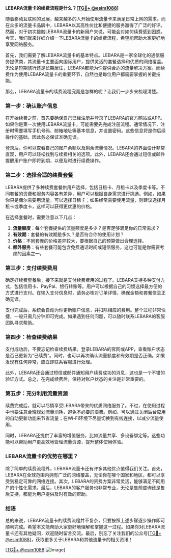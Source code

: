 **LEBARA流量卡的续费流程是什么？[[TG💪+ @esim1088](https://t.me/s/esim1088)]**

随着移动互联网的发展，越来越多的人开始使用流量卡来满足日常上网的需求。而在众多的流量卡品牌中，LEBARA以其高性价比和便捷的服务赢得了广泛的好评。然而，对于初次接触LEBARA流量卡的新用户来说，可能会对如何续费感到困惑。今天，我们就来详细介绍一下LEBARA流量卡的续费流程，希望能帮助大家更好地享受网络服务。

首先，我们需要了解LEBARA流量卡的基本特点。LEBARA是一家全球化的通信服务提供商，其流量卡主要面向国际用户，提供灵活的套餐选择和优质的网络覆盖。无论是短期旅行还是长期居住，LEBARA都能为你提供合适的流量解决方案。而续费作为使用LEBARA流量卡的重要环节，自然也是每位用户都需要掌握的关键技能。

那么，LEBARA流量卡的续费流程究竟是怎样的呢？让我们一步步来梳理清楚。

### **第一步：确认账户信息**
在开始续费之前，首先要确保自己已经注册并登录了LEBARA的官方网站或APP。如果你是第一次使用LEBARA流量卡，可能需要先完成注册流程。通常情况下，注册时需要填写手机号码、邮箱地址等基本信息，并设置密码。这些信息将是你后续操作的基础，因此务必保证准确无误。

登录后，你可以查看自己的账户余额以及剩余流量情况。LEBARA的界面设计非常直观，用户可以轻松找到与续费相关的选项。此外，LEBARA还会通过短信或邮件提醒用户账户即将到期，以便及时进行续费操作。

### **第二步：选择合适的续费套餐**
LEBARA提供了多种续费套餐供用户选择，包括日租卡、月租卡以及季度卡等。不同套餐的资费和服务内容各有差异，用户可以根据自身需求进行挑选。例如，如果你只是偶尔需要用流量，可以选择日租卡；如果经常需要使用流量，则建议选择月租卡或季度卡，这样可以获得更优惠的价格。

在选择套餐时，需要注意以下几点：
1. **流量额度**：每个套餐提供的流量额度是多少？是否足够满足你的日常需求？
2. **有效期**：套餐的有效期是多久？是否符合你的使用计划？
3. **价格**：不同套餐的价格差异较大，要根据自己的预算做出合理选择。
4. **额外服务**：有些套餐可能包含免费通话时间或短信服务，这也可能是你需要考虑的因素之一。

### **第三步：支付续费费用**
确定好续费套餐后，接下来就是支付续费费用的过程了。LEBARA支持多种支付方式，包括信用卡、PayPal、银行转账等。用户可以根据自己的习惯选择最方便的方式进行支付。在输入支付信息时，请务必核对订单详情，确保金额和套餐信息正确无误。

支付完成后，系统会自动为你更新账户信息，并扣除相应的费用。整个过程非常快捷，一般只需几分钟即可完成。如果遇到任何问题，可以随时联系LEBARA的客服团队寻求帮助。

### **第四步：检查续费结果**
支付成功后，不要忘记检查续费结果。登录LEBARA的官网或APP，查看账户状态是否已更新为“已续费”。同时，也可以再次确认流量额度和有效期是否正确。如果发现有任何异常，应立即联系客服进行处理。

此外，LEBARA还会通过短信或邮件通知用户续费成功的消息，这也是一个不错的验证方式。总之，在完成续费后，保持对账户状态的关注是非常重要的。

### **第五步：充分利用流量资源**
续费完成后，就可以尽情享受LEBARA带来的优质网络服务了。不过，在使用过程中也要注意合理规划流量消耗，避免不必要的浪费。例如，可以通过关闭后台应用的自动更新功能来节省流量；在Wi-Fi环境下尽量切换到有线连接，以减少流量使用。

同时，LEBARA还提供了丰富的增值服务，比如流量共享、多设备绑定等。这些功能可以帮助用户更高效地管理流量资源，提升整体使用体验。

### **LEBARA流量卡的优势在哪里？**
除了简单的续费流程外，LEBARA流量卡还有许多其他优点值得我们关注。首先，LEBARA在全球范围内拥有广泛的网络覆盖，无论你在哪个国家和地区，都可以享受到稳定可靠的网络连接。其次，LEBARA的资费方案非常灵活，能够满足不同用户的个性化需求。最后，LEBARA的客户服务也非常专业，无论是售前咨询还是售后支持，都能为用户提供及时有效的帮助。

### **结语**
总的来说，LEBARA流量卡的续费流程并不复杂，只要按照上述步骤逐步操作即可顺利完成。希望本文能帮助大家更好地理解和掌握这一过程。如果你对LEBARA流量卡还有其他疑问，欢迎随时留言交流。最后，别忘了关注我们的公众号[[TG💪+ @esim1088](https://t.me/s/esim1088)]，获取更多关于LEBARA和其他流量卡的相关资讯！

[[TG💪+ @esim1088](https://t.me/s/esim1088) ![Image](https://i.postimg.cc/4NQfJmqS/Snipaste-2025-05-13-00-14-12.png)]